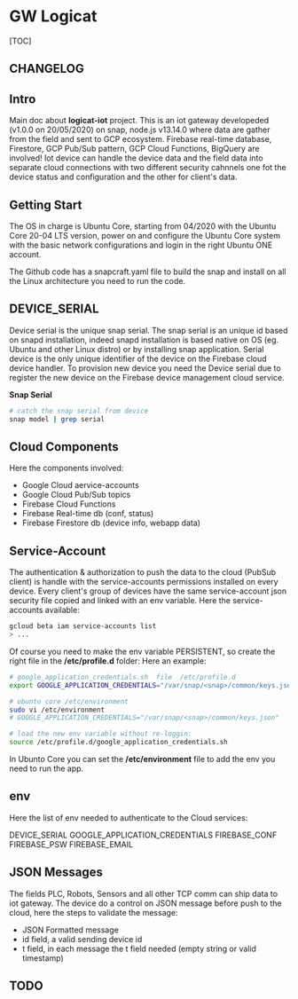 GW Logicat 
==========
[TOC]

## CHANGELOG

## Intro 
Main doc about **logicat-iot** project. This is an iot gateway developeded (v1.0.0 on 20/05/2020) on snap, node.js v13.14.0 where data are gather from the field and sent to GCP ecosystem. Firebase real-time database, Firestore, GCP Pub/Sub pattern, GCP Cloud Functions, BigQuery are involved! Iot device can handle the device data and the field data into separate cloud connections with two different security cahnnels one fot the device status and configuration and the other for client's data. 

## Getting Start 
The OS in charge is Ubuntu Core, starting from 04/2020 with the Ubuntu Core 20-04 LTS version, power on and configure the Ubuntu Core system with the basic network configurations and login in the right Ubuntu ONE account. 

The Github code has a snapcraft.yaml file to build the snap and install on all the Linux architecture you need to run the code. 

## DEVICE_SERIAL 
Device serial is the unique snap serial. The snap serial is an unique id based on snapd installation, indeed snapd installation is based native on OS (eg. Ubuntu and other Linux distro) or by installing snap application. Serial device is the only unique identifier of the device on the Firebase cloud device handler. To provision new device you need the Device serial due to register the new device on the Firebase device management cloud service. 

**Snap Serial**  
```bash
# catch the snap serial from device 
snap model | grep serial 
```

## Cloud Components
Here the components involved: 
+ Google Cloud aervice-accounts
+ Google Cloud Pub/Sub topics
+ Firebase Cloud Functions
+ Firebase Real-time db  (conf, status)
+ Firebase Firestore db  (device info, webapp data)

## Service-Account
The authentication & authorization to push the data to the cloud (PubSub client) is handle with the service-accounts permissions installed on every device. Every client's group of devices have the same service-account json security file copied and linked with an env variable. Here the service-accounts available: 
```bash
gcloud beta iam service-accounts list
> ... 
```

Of course you need to make the env variable PERSISTENT, so create the right file in the **/etc/profile.d** folder: Here an example: 

```bash
# google_application_credentials.sh  file  /etc/profile.d 
export GOOGLE_APPLICATION_CREDENTIALS="/var/snap/<snap>/common/keys.json"

# ubuntu core /etc/environment 
sudo vi /etc/environment 
# GOOGLE_APPLICATION_CREDENTIALS="/var/snap/<snap>/common/keys.json"

# load the new env variable without re-loggin: 
source /etc/profile.d/google_application_credentials.sh
``` 

In Ubunto Core you can set the **/etc/environment** file to add the env you need to run the app.

## env 
Here the list of env needed to authenticate to the Cloud services: 

DEVICE_SERIAL
GOOGLE_APPLICATION_CREDENTIALS
FIREBASE_CONF
FIREBASE_PSW
FIREBASE_EMAIL

## JSON Messages 
The fields PLC, Robots, Sensors and all other TCP comm can ship data to iot gateway. The device do a control on JSON message before push to the cloud, here the steps to validate the message: 

+ JSON Formatted message 
+ id field, a valid sending device id
+ t field, in each message the t field needed (empty string or valid timestamp)

## TODO 

